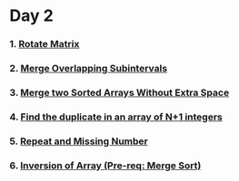 # Day 2

### 1. [Rotate Matrix](https://github.com/patelhitarth08/Strivers-SDE-Sheet/blob/main/Day_2/1_Rotate_Matrix/code.cpp)

### 2. [Merge Overlapping Subintervals](https://github.com/patelhitarth08/Strivers-SDE-Sheet/blob/main/Day_2/2_Merge_Overlapping_Subintervals/code.cpp)

### 3. [Merge two Sorted Arrays Without Extra Space](https://github.com/patelhitarth08/Strivers-SDE-Sheet/blob/main/Day_2/3_Merge_Two_Sorted_Arrays_Without_Extra_Space/code.cpp)

### 4. [Find the duplicate in an array of N+1 integers](https://github.com/patelhitarth08/Strivers-SDE-Sheet/blob/main/Day_2/4_Find_the_duplicate_in_an_array_of_N+1_integers/code.cpp)

### 5. [Repeat and Missing Number](https://github.com/patelhitarth08/Strivers-SDE-Sheet/blob/main/Day_2/5_Repeat_and_Missing_Number/code.cpp)

### 6. [Inversion of Array (Pre-req: Merge Sort)](https://github.com/patelhitarth08/Strivers-SDE-Sheet/blob/main/Day_2/6_Inversion_of_Array/code.cpp)
